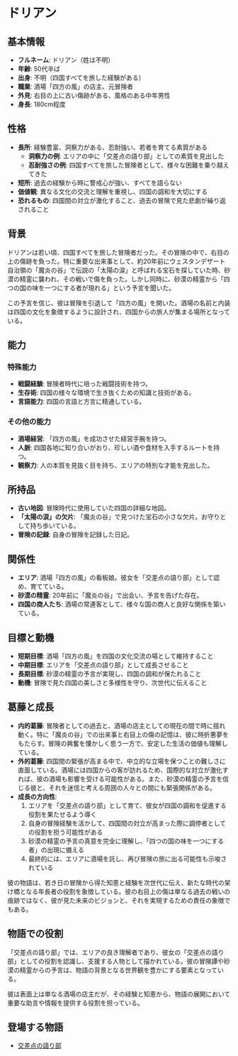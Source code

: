 # ドリアン

## 基本情報

- **フルネーム**: ドリアン（姓は不明）
- **年齢**: 50代半ば
- **出身**: 不明（四国すべてを旅した経験がある）
- **職業**: 酒場「四方の風」の店主、元冒険者
- **外見**: 右目の上に古い傷跡がある、風格のある中年男性
- **身長**: 180cm程度

## 性格

- **長所**: 経験豊富、洞察力がある、忍耐強い、若者を育てる素質がある
  - **洞察力の例**: エリアの中に「交差点の語り部」としての素質を見出した
  - **忍耐強さの例**: 四国すべてを旅した冒険者として、様々な困難を乗り越えてきた
- **短所**: 過去の経験から時に警戒心が強い、すべてを語らない
- **価値観**: 異なる文化の交流と理解を重視し、四国の調和を大切にする
- **恐れるもの**: 四国間の対立が激化すること、過去の冒険で見た悲劇が繰り返されること

## 背景

ドリアンは若い頃、四国すべてを旅した冒険者だった。その冒険の中で、右目の上の傷跡を負った。特に重要な出来事として、約20年前にウェスタンデザート自治領の「魔炎の谷」で伝説の「太陽の涙」と呼ばれる宝石を探していた時、砂漠の精霊に襲われ、その戦いで傷を負った。しかし同時に、砂漠の精霊から「四つの国の味を一つにする者が現れる」という予言を聞いた。

この予言を信じ、彼は冒険を引退して「四方の風」を開いた。酒場の名前と内装は四国の文化を象徴するように設計され、四国からの旅人が集まる場所となっている。

## 能力

### 特殊能力

- **戦闘経験**: 冒険者時代に培った戦闘技術を持つ。
- **生存術**: 四国の様々な環境で生き抜くための知識と技術がある。
- **言語能力**: 四国の言語と方言に精通している。

### その他の能力

- **酒場経営**: 「四方の風」を成功させた経営手腕を持つ。
- **人脈**: 四国各地に知り合いがおり、珍しい酒や食材を入手するルートを持つ。
- **観察力**: 人の本質を見抜く目を持ち、エリアの特別な才能を見出した。

## 所持品

- **古い地図**: 冒険時代に使用していた四国の詳細な地図。
- **「太陽の涙」の欠片**: 「魔炎の谷」で見つけた宝石の小さな欠片。お守りとして持ち歩いている。
- **冒険の記録**: 自身の冒険を記録した日記。

## 関係性

- **エリア**: 酒場「四方の風」の看板娘。彼女を「交差点の語り部」として認め、育てている。
- **砂漠の精霊**: 20年前に「魔炎の谷」で出会い、予言を告げた存在。
- **四国の商人たち**: 酒場の常連客として、様々な国の商人と良好な関係を築いている。

## 目標と動機

- **短期目標**: 酒場「四方の風」を四国の文化交流の場として維持すること
- **中期目標**: エリアを「交差点の語り部」として成長させること
- **長期目標**: 砂漠の精霊の予言が実現し、四国の調和が保たれること
- **動機**: 冒険で見た四国の美しさと多様性を守り、次世代に伝えること

## 葛藤と成長

- **内的葛藤**: 冒険者としての過去と、酒場の店主としての現在の間で時に揺れ動く。特に「魔炎の谷」での出来事と右目上の傷の記憶は、彼に時折悪夢をもたらす。冒険の興奮を懐かしく思う一方で、安定した生活の価値も理解している。
- **外的葛藤**: 四国間の緊張が高まる中で、中立的な立場を保つことの難しさに直面している。酒場には四国からの客が訪れるため、国際的な対立が激化すれば、彼の酒場も影響を受ける可能性がある。また、砂漠の精霊の予言を信じる彼と、それを迷信と考える周囲の人々との間にも緊張関係がある。
- **成長の方向性**: 
  1. エリアを「交差点の語り部」として育て、彼女が四国の調和を促進する役割を果たせるよう導く
  2. 自身の冒険経験を活かして、四国間の対立が高まった際に調停者としての役割を担う可能性がある
  3. 砂漠の精霊の予言の真意を完全に理解し、「四つの国の味を一つにする者」の出現に備える
  4. 最終的には、エリアに酒場を託し、再び冒険の旅に出る可能性も示唆されている

彼の物語は、若き日の冒険から得た知恵と経験を次世代に伝え、新たな時代の架け橋となる年長者の役割を象徴している。彼の右目上の傷は単なる過去の戦いの痕跡ではなく、彼が見た未来のビジョンと、それを実現するための責任の象徴でもある。

## 物語での役割

「交差点の語り部」では、エリアの良き理解者であり、彼女の「交差点の語り部」としての役割を認識し、支援する人物として描かれている。彼の冒険譚や砂漠の精霊からの予言は、物語の背景となる世界観を豊かにする要素となっている。

彼は表面上は単なる酒場の店主だが、その経験と知恵から、物語の展開において重要な助言や情報を提供する役割を担っている。

## 登場する物語

- [交差点の語り部](/stories/urban_life/crossroad_tavern_maid.md)